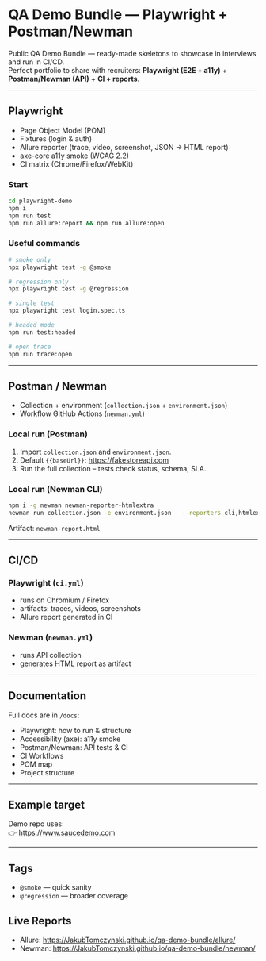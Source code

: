 # QA Demo Bundle — Playwright + Postman/Newman

Public QA Demo Bundle — ready-made skeletons to showcase in interviews and run in CI/CD.  
Perfect portfolio to share with recruiters: **Playwright (E2E + a11y)** + **Postman/Newman (API)** + **CI + reports**.

---

## Playwright

- Page Object Model (POM)
- Fixtures (login & auth)
- Allure reporter (trace, video, screenshot, JSON → HTML report)
- axe-core a11y smoke (WCAG 2.2)
- CI matrix (Chrome/Firefox/WebKit)

### Start
```bash
cd playwright-demo
npm i
npm run test
npm run allure:report && npm run allure:open
```

### Useful commands
```bash
# smoke only
npx playwright test -g @smoke

# regression only
npx playwright test -g @regression

# single test
npx playwright test login.spec.ts

# headed mode
npm run test:headed

# open trace
npm run trace:open
```

---

## Postman / Newman

- Collection + environment (`collection.json` + `environment.json`)
- Workflow GitHub Actions (`newman.yml`)

### Local run (Postman)
1. Import `collection.json` and `environment.json`.
2. Default `{{baseUrl}}`: https://fakestoreapi.com
3. Run the full collection – tests check status, schema, SLA.

### Local run (Newman CLI)
```bash
npm i -g newman newman-reporter-htmlextra
newman run collection.json -e environment.json   --reporters cli,htmlextra   --reporter-htmlextra-export newman-report.html
```

Artifact: `newman-report.html`

---

## CI/CD

### Playwright (`ci.yml`)
- runs on Chromium / Firefox 
- artifacts: traces, videos, screenshots
- Allure report generated in CI

### Newman (`newman.yml`)
- runs API collection
- generates HTML report as artifact

---

## Documentation
Full docs are in `/docs`:
- Playwright: how to run & structure
- Accessibility (axe): a11y smoke
- Postman/Newman: API tests & CI
- CI Workflows
- POM map
- Project structure

---

## Example target
Demo repo uses:  
👉 https://www.saucedemo.com

---

## Tags
- `@smoke` — quick sanity
- `@regression` — broader coverage


## Live Reports
- Allure: https://JakubTomczynski.github.io/qa-demo-bundle/allure/
- Newman: https://JakubTomczynski.github.io/qa-demo-bundle/newman/
